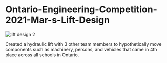 # Ontario-Engineering-Competition-2021-Mar-s-Lift-Design

![lift design 2](https://user-images.githubusercontent.com/68084112/119515743-1f91b280-bd44-11eb-816b-66ac510d124b.png)

Created a hydraulic lift with 3 other team members to hypothetically move components such as machinery, persons, and vehicles that came in 4th place across all schools in Ontario.
